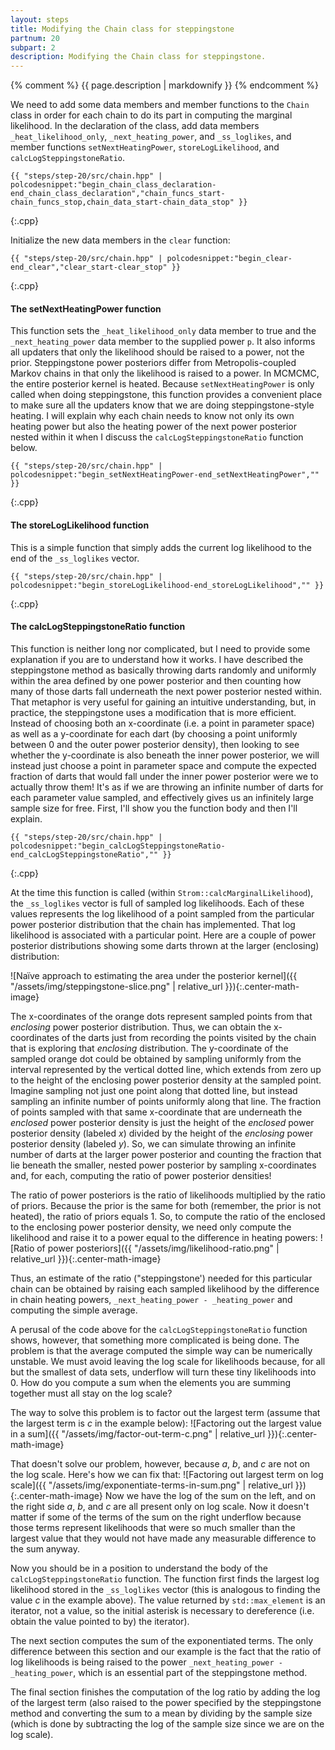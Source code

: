 ```yaml
---
layout: steps
title: Modifying the Chain class for steppingstone
partnum: 20
subpart: 2
description: Modifying the Chain class for steppingstone.
---
```

{% comment %}
{{ page.description | markdownify }}
{% endcomment %}

We need to add some data members and member functions to the `Chain` class in order for each chain to do its part in computing the marginal likelihood. In the declaration of the class, add data members `_heat_likelihood_only`, `_next_heating_power`, and `_ss_loglikes`, and member functions `setNextHeatingPower`, `storeLogLikelihood`, and `calcLogSteppingstoneRatio`.
~~~~~~
{{ "steps/step-20/src/chain.hpp" | polcodesnippet:"begin_chain_class_declaration-end_chain_class_declaration","chain_funcs_start-chain_funcs_stop,chain_data_start-chain_data_stop" }}
~~~~~~
{:.cpp}

Initialize the new data members in the `clear` function:
~~~~~~
{{ "steps/step-20/src/chain.hpp" | polcodesnippet:"begin_clear-end_clear","clear_start-clear_stop" }}
~~~~~~
{:.cpp}

#### The setNextHeatingPower function

This function sets the `_heat_likelihood_only` data member to true and the `_next_heating_power` data member to the supplied power `p`. It also informs all updaters that only the likelihood should be raised to a power, not the prior. Steppingstone power posteriors differ from Metropolis-coupled Markov chains in that only the likelihood is raised to a power. In MCMCMC, the entire posterior kernel is heated. Because `setNextHeatingPower` is only called when doing steppingstone, this function provides a convenient place to make sure all the updaters know that we are doing steppingstone-style heating. I will explain why each chain needs to know not only its own heating power but also the heating power of the next power posterior nested within it when I discuss the `calcLogSteppingstoneRatio` function below.
~~~~~~
{{ "steps/step-20/src/chain.hpp" | polcodesnippet:"begin_setNextHeatingPower-end_setNextHeatingPower","" }}
~~~~~~
{:.cpp}

#### The storeLogLikelihood function

This is a simple function that simply adds the current log likelihood to the end of the `_ss_loglikes` vector.
~~~~~~
{{ "steps/step-20/src/chain.hpp" | polcodesnippet:"begin_storeLogLikelihood-end_storeLogLikelihood","" }}
~~~~~~
{:.cpp}

#### The calcLogSteppingstoneRatio function

This function is neither long nor complicated, but I need to provide some explanation if you are to understand how it works. I have described the steppingstone method as basically throwing darts randomly and uniformly within the area defined by one power posterior and then counting how many of those darts fall underneath the next power posterior nested within. That metaphor is very useful for gaining an intuitive understanding, but, in practice, the steppingstone uses a modification that is more efficient. Instead of choosing both an x-coordinate (i.e. a point in parameter space) as well as a y-coordinate for each dart (by choosing a point uniformly between 0 and the outer power posterior density), then looking to see whether the y-coordinate is also beneath the inner power posterior, we will instead just choose a point in parameter space and compute the expected fraction of darts that would fall under the inner power posterior were we to actually throw them! It's as if we are throwing an infinite number of darts for each parameter value sampled, and effectively gives us an infinitely large sample size for free. First, I'll show you the function body and then I'll explain.
~~~~~~
{{ "steps/step-20/src/chain.hpp" | polcodesnippet:"begin_calcLogSteppingstoneRatio-end_calcLogSteppingstoneRatio","" }}
~~~~~~
{:.cpp}

At the time this function is called (within `Strom::calcMarginalLikelihood`), the `_ss_loglikes` vector is full of sampled log likelihoods. Each of these values represents the log likelihood of a point sampled from the particular power posterior distribution that the chain has implemented. That log likelihood is associated with a particular point. Here are a couple of power posterior distributions showing some darts thrown at the larger (enclosing) distribution:

![Na&iuml;ve approach to estimating the area under the posterior kernel]({{ "/assets/img/steppingstone-slice.png" | relative_url }}){:.center-math-image}

The x-coordinates of the orange dots represent sampled points from that _enclosing_ power posterior distribution. Thus, we can obtain the x-coordinates of the darts just from recording the points visited by the chain that is exploring that _enclosing_ distribution. The y-coordinate of the sampled orange dot could be obtained by sampling uniformly from the interval represented by the vertical dotted line, which extends from zero up to the height of the enclosing power posterior density at the sampled point. Imagine sampling not just one point along that dotted line, but instead sampling an infinite number of points uniformly along that line. The fraction of points sampled with that same x-coordinate that are underneath the _enclosed_ power posterior density is just the height of the _enclosed_ power posterior density (labeled _x_) divided by the height of the _enclosing_ power posterior density (labeled _y_). So, we can simulate throwing an infinite number of darts at the larger power posterior and counting the fraction that lie beneath the smaller, nested power posterior by sampling x-coordinates and, for each, computing the ratio of power posterior densities! 

The ratio of power posteriors is the ratio of likelihoods multiplied by the ratio of priors. Because the prior is the same for both (remember, the prior is not heated), the ratio of priors equals 1. So, to compute the ratio of the enclosed to the enclosing power posterior density, we need only compute the likelihood and raise it to a power equal to the difference in heating powers:
![Ratio of power posteriors]({{ "/assets/img/likelihood-ratio.png" | relative_url }}){:.center-math-image}

Thus, an estimate of the ratio ("steppingstone') needed for this particular chain can be obtained by raising each sampled likelihood by the difference in chain heating powers, `_next_heating_power - _heating_power` and computing the simple average. 

A perusal of the code above for the `calcLogSteppingstoneRatio` function shows, however, that something more complicated is being done. The problem is that the average computed the simple way can be numerically unstable. We must avoid leaving the log scale for likelihoods because, for all but the smallest of data sets, underflow will turn these tiny likelihoods into 0. How do you compute a sum when the elements you are summing together must all stay on the log scale?

The way to solve this problem is to factor out the largest term (assume that the largest term is _c_ in the example below):
![Factoring out the largest value in a sum]({{ "/assets/img/factor-out-term-c.png" | relative_url }}){:.center-math-image}

That doesn't solve our problem, however, because _a_, _b_, and _c_ are not on the log scale. Here's how we can fix that:
![Factoring out largest term on log scale]({{ "/assets/img/exponentiate-terms-in-sum.png" | relative_url }}){:.center-math-image}
Now we have the log of the sum on the left, and on the right side _a_, _b_, and _c_ are all present only on log scale. Now it doesn't matter if some of the terms of the sum on the right underflow because those terms represent likelihoods that were so much smaller than the largest value that they would not have made any measurable difference to the sum anyway.

Now you should be in a position to understand the body of the `calcLogSteppingstoneRatio` function. The function first finds the largest log likelihood stored in the `_ss_loglikes` vector (this is analogous to finding the value _c_ in the example above). The value returned by `std::max_element` is an iterator, not a value, so the initial asterisk is necessary to dereference (i.e. obtain the value pointed to by) the iterator).

The next section computes the sum of the exponentiated terms. The only difference between this section and our example is the fact that the ratio of log likelihoods is being raised to the power `_next_heating_power - _heating_power`, which is an essential part of the steppingstone method.

The final section finishes the computation of the log ratio by adding the log of the largest term (also raised to the power specified by the steppingstone method and converting the sum to a mean by dividing by the sample size (which is done by subtracting the log of the sample size since we are on the log scale).



